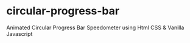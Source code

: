 # circular-progress-bar
Animated Circular Progress Bar Speedometer using Html CSS &amp; Vanilla Javascript
